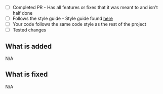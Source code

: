 - [ ] Completed PR - Has all features or fixes that it was meant to and isn't half done
- [ ] Follows the style guide - Style guide found [here](https://github.com/FlareBot/FlareBot/blob/master/CONTRIBUTING.md)
- [ ] Your code follows the same code style as the rest of the project
- [ ] Tested changes

## What is added
N/A

## What is fixed
N/A
